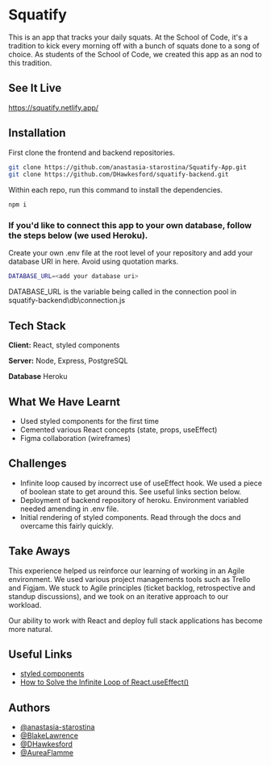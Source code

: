 # Squatify

This is an app that tracks your daily squats.
At the School of Code, it's a tradition to kick every morning off with a bunch of squats done to a song of choice.
As students of the School of Code, we created this app as an nod to this tradition.




## See It Live

https://squatify.netlify.app/
## Installation

First clone the frontend and backend repositories.

```bash
git clone https://github.com/anastasia-starostina/Squatify-App.git
git clone https://github.com/DHawkesford/squatify-backend.git
```

Within each repo, run this command to install the dependencies.

```bash
npm i
```
### If you'd like to connect this app to your own database, follow the steps below (we used Heroku).


Create your own .env file at the root level of your repository and add your database URI in here. Avoid using quotation marks.

```bash
DATABASE_URL=<add your database uri>
```
DATABASE_URL is the variable being called in the connection pool in squatify-backend\db\connection.js


## Tech Stack

**Client:** React, styled components

**Server:** Node, Express, PostgreSQL

**Database** Heroku


## What We Have Learnt

- Used styled components for the first time
- Cemented various React concepts (state, props, useEffect)
- Figma collaboration (wireframes)
## Challenges

- Infinite loop caused by incorrect use of useEffect hook. We used a piece of boolean state to get around this. See useful links section below.
- Deployment of backend repository of heroku. Environment variabled needed amending in .env file.
- Initial rendering of styled components. Read through the docs and overcame this fairly quickly.

## Take Aways
This experience helped us reinforce our learning of working in an Agile environment.
We used various project managements tools such as Trello and Figjam. 
We stuck to Agile principles (ticket backlog, retrospective and standup discussions), and we took on an iterative approach to our workload.  

Our ability to work with React and deploy full stack applications has become more natural.
## Useful Links



- [styled components](https://styled-components.com/docs)
- [How to Solve the Infinite Loop of React.useEffect()](https://dmitripavlutin.com/react-useeffect-infinite-loop/)
## Authors

- [@anastasia-starostina](https://www.github.com/anastasia-starostina)
- [@BlakeLawrence](https://www.github.com/BlakeLawrence)
- [@DHawkesford](https://github.com/DHawkesford)
- [@AureaFlamme](https://github.com/AureaFlamma)
